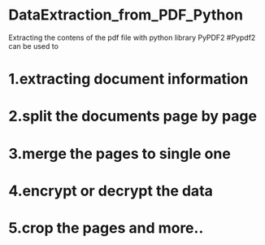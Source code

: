 # DataExtraction_from_PDF_Python
Extracting the contens of the pdf file with python library PyPDF2 
#Pypdf2 can be used to 
# 1.extracting document information
# 2.split the documents page by page
# 3.merge the pages to single one
# 4.encrypt or decrypt the data
# 5.crop the pages and more..
